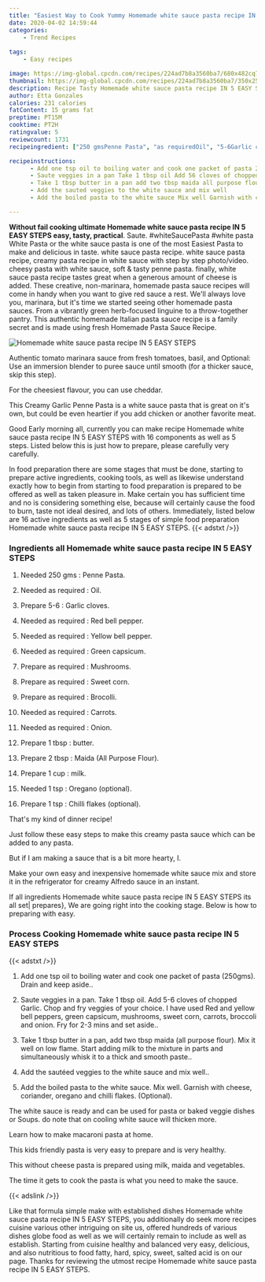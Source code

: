 ```yaml
---
title: "Easiest Way to Cook Yummy Homemade white sauce pasta recipe IN 5 EASY STEPS"
date: 2020-04-02 14:59:44
categories:
    - Trend Recipes
    
tags:
    - Easy recipes

image: https://img-global.cpcdn.com/recipes/224ad7b8a3560ba7/680x482cq70/homemade-white-sauce-pasta-recipe-in-5-easy-steps-recipe-main-photo.jpg
thumbnail: https://img-global.cpcdn.com/recipes/224ad7b8a3560ba7/350x250cq70/homemade-white-sauce-pasta-recipe-in-5-easy-steps-recipe-main-photo.jpg
description: Recipe Tasty Homemade white sauce pasta recipe IN 5 EASY STEPS with 16 ingredients and 5 stages of easy cooking.
author: Etta Gonzales
calories: 231 calories
fatContent: 15 grams fat
preptime: PT15M
cooktime: PT2H
ratingvalue: 5
reviewcount: 1731
recipeingredient: ["250 gmsPenne Pasta", "as requiredOil", "5-6Garlic cloves", "as requiredRed bell pepper", "as requiredYellow bell pepper", "as requiredGreen capsicum", "as requiredMushrooms", "as requiredSweet corn", "as requiredBrocolli", "as requiredCarrots", "as requiredOnion", "1 tbspbutter", "2 tbspMaida All Purpose Flour", "1 cupmilk", "1 tspOregano optional", "1 tspChilli flakes optional"]

recipeinstructions: 
      - Add one tsp oil to boiling water and cook one packet of pasta 250gms Drain and keep aside 
      - Saute veggies in a pan Take 1 tbsp oil Add 56 cloves of chopped Garlic Chop and fry veggies of your choice I have used Red and yellow bell peppers green capsicum mushrooms sweet corn carrots broccoli and onion Fry for 23 mins and set aside 
      - Take 1 tbsp butter in a pan add two tbsp maida all purpose flour Mix it well on low flame Start adding milk to the mixture in parts and simultaneously whisk it to a thick and smooth paste 
      - Add the sauted veggies to the white sauce and mix well 
      - Add the boiled pasta to the white sauce Mix well Garnish with cheese coriander oregano and chilli flakes Optional

---
```




**Without fail cooking ultimate Homemade white sauce pasta recipe IN 5 EASY STEPS easy, tasty, practical**. Saute. #whiteSaucePasta #white pasta White Pasta or the white sauce pasta is one of the most Easiest Pasta to make and delicious in taste. white sauce pasta recipe. white sauce pasta recipe, creamy pasta recipe in white sauce with step by step photo/video. cheesy pasta with white sauce, soft &amp; tasty penne pasta. finally, white sauce pasta recipe tastes great when a generous amount of cheese is added. These creative, non-marinara, homemade pasta sauce recipes will come in handy when you want to give red sauce a rest. We&#39;ll always love you, marinara, but it&#39;s time we started seeing other homemade pasta sauces. From a vibrantly green herb-focused linguine to a throw-together pantry. This authentic homemade Italian pasta sauce recipe is a family secret and is made using fresh Homemade Pasta Sauce Recipe.


![Homemade white sauce pasta recipe IN 5 EASY STEPS](https://img-global.cpcdn.com/recipes/224ad7b8a3560ba7/680x482cq70/homemade-white-sauce-pasta-recipe-in-5-easy-steps-recipe-main-photo.jpg "Homemade white sauce pasta recipe IN 5 EASY STEPS")



Authentic tomato marinara sauce from fresh tomatoes, basil, and Optional: Use an immersion blender to puree sauce until smooth (for a thicker sauce, skip this step).

For the cheesiest flavour, you can use cheddar.

This Creamy Garlic Penne Pasta is a white sauce pasta that is great on it&#39;s own, but could be even heartier if you add chicken or another favorite meat.


Good Early morning all, currently you can make recipe Homemade white sauce pasta recipe IN 5 EASY STEPS with 16 components as well as 5 steps. Listed below this is just how to prepare, please carefully very carefully.

In food preparation there are some stages that must be done, starting to prepare active ingredients, cooking tools, as well as likewise understand exactly how to begin from starting to food preparation is prepared to be offered as well as taken pleasure in. Make certain you has sufficient time and no is considering something else, because will certainly cause the food to burn, taste not ideal desired, and lots of others. Immediately, listed below are 16 active ingredients as well as 5 stages of simple food preparation Homemade white sauce pasta recipe IN 5 EASY STEPS.
{{< adstxt />}}

### Ingredients all Homemade white sauce pasta recipe IN 5 EASY STEPS


1. Needed 250 gms : Penne Pasta.

1. Needed as required : Oil.

1. Prepare 5-6 : Garlic cloves.

1. Needed as required : Red bell pepper.

1. Needed as required : Yellow bell pepper.

1. Needed as required : Green capsicum.

1. Prepare as required : Mushrooms.

1. Prepare as required : Sweet corn.

1. Prepare as required : Brocolli.

1. Needed as required : Carrots.

1. Needed as required : Onion.

1. Prepare 1 tbsp : butter.

1. Prepare 2 tbsp : Maida (All Purpose Flour).

1. Prepare 1 cup : milk.

1. Needed 1 tsp : Oregano (optional).

1. Prepare 1 tsp : Chilli flakes (optional).


That&#39;s my kind of dinner recipe!

Just follow these easy steps to make this creamy pasta sauce which can be added to any pasta.

But if I am making a sauce that is a bit more hearty, I.

Make your own easy and inexpensive homemade white sauce mix and store it in the refrigerator for creamy Alfredo sauce in an instant.


If all ingredients Homemade white sauce pasta recipe IN 5 EASY STEPS its all set| prepares}, We are going right into the cooking stage. Below is how to preparing with easy.

### Process Cooking Homemade white sauce pasta recipe IN 5 EASY STEPS

{{< adstxt />}}


1. Add one tsp oil to boiling water and cook one packet of pasta (250gms). Drain and keep aside..



1. Saute veggies in a pan. Take 1 tbsp oil. Add 5-6 cloves of chopped Garlic. Chop and fry veggies of your choice. I have used Red and yellow bell peppers, green capsicum, mushrooms, sweet corn, carrots, broccoli and onion. Fry for 2-3 mins and set aside..



1. Take 1 tbsp butter in a pan, add two tbsp maida (all purpose flour). Mix it well on low flame. Start adding milk to the mixture in parts and simultaneously whisk it to a thick and smooth paste..



1. Add the sautéed veggies to the white sauce and mix well..



1. Add the boiled pasta to the white sauce. Mix well. Garnish with cheese, coriander, oregano and chilli flakes. (Optional).




The white sauce is ready and can be used for pasta or baked veggie dishes or Soups. do note that on cooling white sauce will thicken more.

Learn how to make macaroni pasta at home.

This kids friendly pasta is very easy to prepare and is very healthy.

This without cheese pasta is prepared using milk, maida and vegetables.

The time it gets to cook the pasta is what you need to make the sauce.


{{< adslink />}}

Like that formula simple make with established dishes Homemade white sauce pasta recipe IN 5 EASY STEPS, you additionally do seek more recipes cuisine various other intriguing on site us, offered hundreds of various dishes globe food as well as we will certainly remain to include as well as establish. Starting from cuisine healthy and balanced very easy, delicious, and also nutritious to food fatty, hard, spicy, sweet, salted acid is on our page. Thanks for reviewing the utmost recipe Homemade white sauce pasta recipe IN 5 EASY STEPS.
